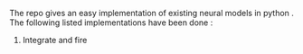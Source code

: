 The repo gives an easy implementation of existing neural models in python . The following listed implementations have been done : 

1) Integrate and fire  

